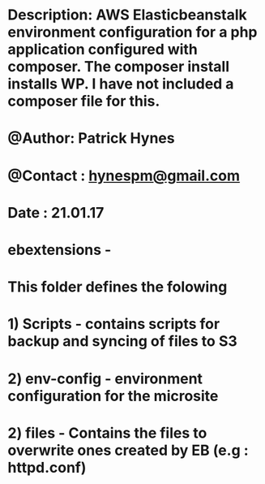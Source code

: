 # Description: AWS Elasticbeanstalk environment configuration for a php application configured with composer. The composer install installs WP. I have not included a composer file for this.
# @Author: Patrick Hynes
# @Contact : hynespm@gmail.com
# Date : 21.01.17

#  ebextensions -
#  This folder defines the folowing 
#				1) Scripts - contains scripts for backup and syncing of files to S3
#				2) env-config - environment configuration for the microsite
#				2) files - Contains the files to overwrite ones created by EB (e.g : httpd.conf)